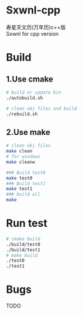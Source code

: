 # Sxwnl-cpp

寿星天文历(万年历)c++版  
Sxwnl for cpp version

# Build

## 1.Use cmake

```bash
# build or update bin
./autobuild.sh

# clean obj files and build
./rebuild.sh

```

## 2.Use make

```bash
# clean obj files
make clean
# for windows
make cleanw

### Build test0
make test0
### Build test1
make test1
### build all
make

```

# Run test

```bash
# cmake build
./build/test0
./build/test1
# make build
./test0
./test1
```

# Bugs

TODO
